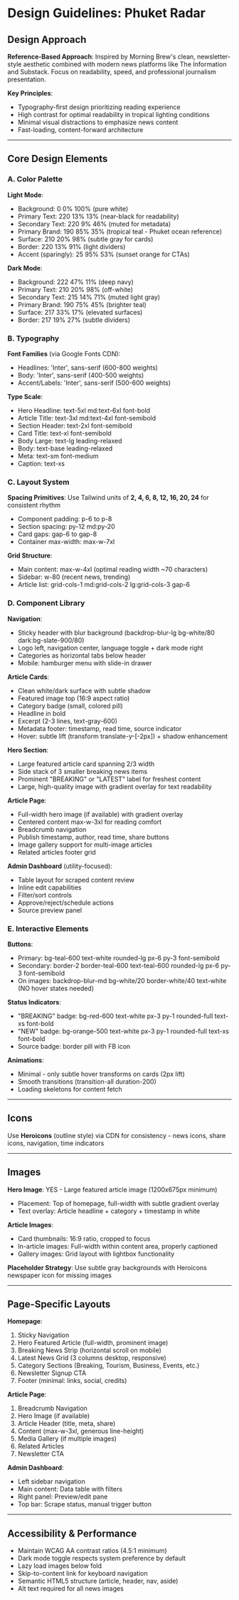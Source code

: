 # Design Guidelines: Phuket Radar

## Design Approach
**Reference-Based Approach**: Inspired by Morning Brew's clean, newsletter-style aesthetic combined with modern news platforms like The Information and Substack. Focus on readability, speed, and professional journalism presentation.

**Key Principles**:
- Typography-first design prioritizing reading experience
- High contrast for optimal readability in tropical lighting conditions
- Minimal visual distractions to emphasize news content
- Fast-loading, content-forward architecture

---

## Core Design Elements

### A. Color Palette

**Light Mode**:
- Background: 0 0% 100% (pure white)
- Primary Text: 220 13% 13% (near-black for readability)
- Secondary Text: 220 9% 46% (muted for metadata)
- Primary Brand: 190 85% 35% (tropical teal - Phuket ocean reference)
- Surface: 210 20% 98% (subtle gray for cards)
- Border: 220 13% 91% (light dividers)
- Accent (sparingly): 25 95% 53% (sunset orange for CTAs)

**Dark Mode**:
- Background: 222 47% 11% (deep navy)
- Primary Text: 210 20% 98% (off-white)
- Secondary Text: 215 14% 71% (muted light gray)
- Primary Brand: 190 75% 45% (brighter teal)
- Surface: 217 33% 17% (elevated surfaces)
- Border: 217 19% 27% (subtle dividers)

### B. Typography

**Font Families** (via Google Fonts CDN):
- Headlines: 'Inter', sans-serif (600-800 weights)
- Body: 'Inter', sans-serif (400-500 weights)
- Accent/Labels: 'Inter', sans-serif (500-600 weights)

**Type Scale**:
- Hero Headline: text-5xl md:text-6xl font-bold
- Article Title: text-3xl md:text-4xl font-semibold
- Section Header: text-2xl font-semibold
- Card Title: text-xl font-semibold
- Body Large: text-lg leading-relaxed
- Body: text-base leading-relaxed
- Meta: text-sm font-medium
- Caption: text-xs

### C. Layout System

**Spacing Primitives**: Use Tailwind units of **2, 4, 6, 8, 12, 16, 20, 24** for consistent rhythm
- Component padding: p-6 to p-8
- Section spacing: py-12 md:py-20
- Card gaps: gap-6 to gap-8
- Container max-width: max-w-7xl

**Grid Structure**:
- Main content: max-w-4xl (optimal reading width ~70 characters)
- Sidebar: w-80 (recent news, trending)
- Article list: grid-cols-1 md:grid-cols-2 lg:grid-cols-3 gap-6

### D. Component Library

**Navigation**:
- Sticky header with blur background (backdrop-blur-lg bg-white/80 dark:bg-slate-900/80)
- Logo left, navigation center, language toggle + dark mode right
- Categories as horizontal tabs below header
- Mobile: hamburger menu with slide-in drawer

**Article Cards**:
- Clean white/dark surface with subtle shadow
- Featured image top (16:9 aspect ratio)
- Category badge (small, colored pill)
- Headline in bold
- Excerpt (2-3 lines, text-gray-600)
- Metadata footer: timestamp, read time, source indicator
- Hover: subtle lift (transform translate-y-[-2px]) + shadow enhancement

**Hero Section**:
- Large featured article card spanning 2/3 width
- Side stack of 3 smaller breaking news items
- Prominent "BREAKING" or "LATEST" label for freshest content
- Large, high-quality image with gradient overlay for text readability

**Article Page**:
- Full-width hero image (if available) with gradient overlay
- Centered content max-w-3xl for reading comfort
- Breadcrumb navigation
- Publish timestamp, author, read time, share buttons
- Image gallery support for multi-image articles
- Related articles footer grid

**Admin Dashboard** (utility-focused):
- Table layout for scraped content review
- Inline edit capabilities
- Filter/sort controls
- Approve/reject/schedule actions
- Source preview panel

### E. Interactive Elements

**Buttons**:
- Primary: bg-teal-600 text-white rounded-lg px-6 py-3 font-semibold
- Secondary: border-2 border-teal-600 text-teal-600 rounded-lg px-6 py-3 font-semibold
- On images: backdrop-blur-md bg-white/20 border-white/40 text-white (NO hover states needed)

**Status Indicators**:
- "BREAKING" badge: bg-red-600 text-white px-3 py-1 rounded-full text-xs font-bold
- "NEW" badge: bg-orange-500 text-white px-3 py-1 rounded-full text-xs font-bold
- Source badge: border pill with FB icon

**Animations**: 
- Minimal - only subtle hover transforms on cards (2px lift)
- Smooth transitions (transition-all duration-200)
- Loading skeletons for content fetch

---

## Icons
Use **Heroicons** (outline style) via CDN for consistency - news icons, share icons, navigation, time indicators

---

## Images

**Hero Image**: YES - Large featured article image (1200x675px minimum)
- Placement: Top of homepage, full-width with subtle gradient overlay
- Text overlay: Article headline + category + timestamp in white

**Article Images**:
- Card thumbnails: 16:9 ratio, cropped to focus
- In-article images: Full-width within content area, properly captioned
- Gallery images: Grid layout with lightbox functionality

**Placeholder Strategy**: Use subtle gray backgrounds with Heroicons newspaper icon for missing images

---

## Page-Specific Layouts

**Homepage**:
1. Sticky Navigation
2. Hero Featured Article (full-width, prominent image)
3. Breaking News Strip (horizontal scroll on mobile)
4. Latest News Grid (3 columns desktop, responsive)
5. Category Sections (Breaking, Tourism, Business, Events, etc.)
6. Newsletter Signup CTA
7. Footer (minimal: links, social, credits)

**Article Page**:
1. Breadcrumb Navigation
2. Hero Image (if available)
3. Article Header (title, meta, share)
4. Content (max-w-3xl, generous line-height)
5. Media Gallery (if multiple images)
6. Related Articles
7. Newsletter CTA

**Admin Dashboard**:
- Left sidebar navigation
- Main content: Data table with filters
- Right panel: Preview/edit pane
- Top bar: Scrape status, manual trigger button

---

## Accessibility & Performance

- Maintain WCAG AA contrast ratios (4.5:1 minimum)
- Dark mode toggle respects system preference by default
- Lazy load images below fold
- Skip-to-content link for keyboard navigation
- Semantic HTML5 structure (article, header, nav, aside)
- Alt text required for all news images
